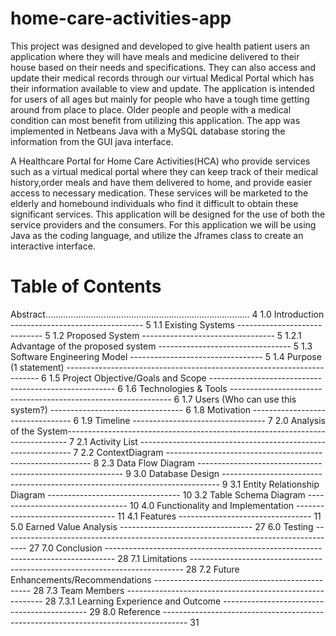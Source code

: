 # home-care-activities-app

This project was designed and developed to give health patient users an application where they will have meals and medicine delivered to their house based on their needs and specifications. They can also access and update their medical records through our virtual Medical Portal which has their information available to view and update. The application is intended for users of all ages but mainly for people who have a tough time getting around from place to place. Older people and people with a medical condition can most benefit from utilizing this application. The app was implemented in Netbeans Java with a MySQL database storing the information from the GUI java interface. 


A Healthcare Portal for Home Care Activities(HCA) who provide services such as a virtual medical portal where they can keep track of their medical history,order meals and have them delivered to home, and provide easier access to necessary medication. These services will be marketed to the elderly and homebound individuals who find it difficult to obtain these significant services. This application will be designed for the use of both the service providers and the consumers. For this application we will be using Java as the coding language, and utilize the Jframes class to create an interactive interface. 




# Table of Contents 
Abstract……………………………………………………………………… 4 1.0 Introduction --------------------------------- 5 
1.1 Existing Systems ----------------------------- 5 
1.2 Proposed System --------------------------------- 5 
1.2.1 Advantage of the proposed system --------------------------------- 5 
1.3 Software Engineering Model --------------------------------- 5 
1.4 Purpose (1 statement) ----------------------------------------------------------------------- 6 1.5 Project Objective/Goals and Scope ------------------------------------------------------ 6 1.6 Technologies & Tools --------------------------------------------------------------- 6 1.7 Users (Who can use this system?) --------------------------------- 6 
1.8 Motivation --------------------------------- 6 
1.9 Timeline --------------------------------- 7 
2.0 Analysis of the System------------------------------------------------------------------------------ 7 2.1 Activity List ------------------------------------------------------------- 7 
2.2 ContextDiagram ----------------------------------------------------------- 8 2.3 Data Flow Diagram ----------------------------------------------------------- 9 3.0 Database Design ----------------------------------------------------------------------------- 9 3.1 Entity Relationship Diagram --------------------------------- 10 
3.2 Table Schema Diagram --------------------------------- 10 
4.0 Functionality and Implementation --------------------------------- 11 
4.1 Features --------------------------------- 11 
5.0 Earned Value Analysis --------------------------------- 27 
6.0 Testing ------------------------------------------------------------------------------------ 27 7.0 Conclusion -------------------------------------------------------------------------------- 28 7.1 Limitations ---------------------------------------------------------------------------- 28 7.2 Future Enhancements/Recommendations ----------------------------------------------- 28 7.3 Team Members --------------------------------------------------------- 28 
7.3.1 Learning Experience and Outcome -------------------------------------------- 29 8.0 Reference ------------------------------------------------------------------------------------ 31

